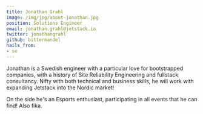 ```yaml
---
title: Jonathan Grahl
image: /img/jpg/about-jonathan.jpg
position: Solutions Engineer
email: jonathan.grahl@jetstack.io
twitter: jonathangrahl
github: bittermandel
hails_from:
- se
---
```


Jonathan is a Swedish engineer with a particular love for bootstrapped
companies, with a history of Site Reliability Engineering and fullstack
consultancy. Nifty with both technical and business skills, he will work with
expanding Jetstack into the Nordic market!

On the side he's an Esports enthusiast, participating in all events that he can
find! Also fika.
